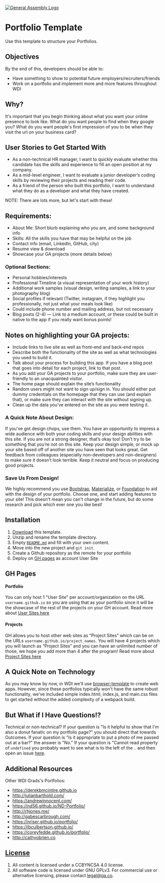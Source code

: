 [![General Assembly Logo](https://camo.githubusercontent.com/1a91b05b8f4d44b5bbfb83abac2b0996d8e26c92/687474703a2f2f692e696d6775722e636f6d2f6b6538555354712e706e67)](https://generalassemb.ly/education/web-development-immersive)

# Portfolio Template

Use this template to structure your Portfolios.

## Objectives

By the end of this, developers should be able to:
-  Have something to show to potential future employers/recruiters/friends
-  Work on a portfolio and implement more and more features throughout WDI

## Why?

It's important that you begin thinking about what you want your online presence to look like. What do you want people to find when they google you? What do you want people's first impression of you to be when they visit the url on your business card?

## User Stories to Get Started With

-  As a non-technical HR manager, I want to quickly evaluate whether this candidate has the skills and experience to fill an open position at my company.
-  As a mid-level engineer, I want to evaluate a junior developer’s coding skills by reviewing their projects and reading their code.
-  As a friend of the person who built this portfolio, I want to understand what they do as a developer and what they have created.

NOTE: There are lots more, but let's start with these!

## Requirements:

-  About Me: Short blurb explaining who you are, and some background info
-  Skills: All the skills you have that may be helpful on the job
-  Contact info (email, LinkedIn, GitHub, city)
-  Resume view & download
-  Showcase your GA projects (more details below)

### Optional Sections:

-  Personal hobbies/interests
-  Professional Timeline (a visual representation of your work history)
-  Additional work samples (visual design, writing samples, a link to your photography blog)
-  Social profiles if relevant (Twitter, instagram, if they highlight you professionally, not just what your meals look like)
-  Could include phone number and mailing address, but not necessary
- Blog posts (2-4) — Link to a medium account, or these could be built in native to the app if you really want bonus points!

## Notes on highlighting your GA projects:

-  Include links to live site as well as front-end and back-end repos
-  Describe both the functionality of the site as well as what technologies you used to build it.
-  Talk about your process for building this app. If you have a blog post that goes into detail for each project, link to that post.
-  As you add your GA projects to your portfolio, make sure they are user-friendly to an unacquainted visitor.
-  The home page should explain the site’s functionality
-  Random users might not want to sign up/sign in. You should either put dummy credentials on the homepage that they can use (and explain that), or make sure they can interact with the site without signing up.
-  Clean up the data you’ve entered on the site as you were testing it.

### A Quick Note About Design:

If you’ve got design chops, use them. You have an opportunity to impress a wide audience with both your coding skills and your design abilities with this site.
If you are not a strong designer, that’s okay too! Don’t try to be something that you’re not on this site. Keep your design simple, or mock up your site based off of another site you have seen that looks great. Get feedback from colleagues (especially non-developers and non-designers) to make sure it doesn’t look terrible. Keep it neutral and focus on producing good projects.

### Save Us From Design!
We highly recommend you use [Bootstrap](http://getbootstrap.com/css/), [Materialize](http://materializecss.com/), or [Foundation](http://foundation.zurb.com/sites/docs/v/5.5.3/css.html) to aid with
the design of your portfolio. Choose one, and start adding features to your site!
This doesn't mean you can't change in the future, but do some research and pick
which ever one you like best!

## Installation

1.  [Download](../../archive/master.zip) this template.
1.  Unzip and rename the template directory.
1.  Empty [`README.md`](README.md) and fill with your own content.
1.  Move into the new project and `git init`.
1.  Create a Github repository as the remote for your portfolio
1.  Deploy on [GH pages](https://pages.github.com/) as account User Site

## GH Pages

#### Portfolio
You can only host 1 "User Site" per account/organization on the URL `username.github.io` so you are using that as your portfolio since it will be the showcase of the rest of the projects on your GH account.  Read more about [User Sites here](https://help.github.com/articles/user-organization-and-project-pages/#project-pages)

#### Projects
GH allows you to host other web sites as “Project Sites” which can be on the URLs `username.github.io/project_names`. You will have 4 projects which you will launch as “Project Sites” and you can have an unlimited number of those, we hope you add more than 4 after the program!  Read more about [Project Sites here](https://help.github.com/articles/user-organization-and-project-pages/#user--organization-pages)

## A Quick Note on Technology

As you may know by now, in WDI we'll use [browser-template](https://git.generalassemb.ly/ga-wdi-boston/browser-template) to create
web apps. However, since these portfolios typically won't have the same
robust functionality, we've included simple index.html, index.js, and main.css
files to get started without the added complexity of a webpack build.

## But What if I Have Questions!?

Technical or non-technical? If your question is "Is it helpful to show that I'm
also a donut fanatic on my portfolio page?" you should direct that towards
Outcomes. If your question is "Is it appropriate to put a photo of me passed out
 at a bar?" the answer is "No." If your question is "Cannot read property of
 `undefined` you probably want to see what is to the left of the `.` and then
 open an issue [here](https://git.generalassemb.ly/ga-wdi-boston/portfolio-template/issues).

## Additional Resources

Other WDI Grads's Portfolios:
  -  https://derekbmcintire.github.io
  -  http://julianbarthold.com/
  -  https://andrewinnocent.com/
  -  https://nd56.github.io/ND-Portfolio/
  -  http://rhjones.me/
  -  http://gabescarbrough.com/
  -  https://nriser.github.io/portfolio/
  -  https://jbculbertson.github.io/
  -  https://coreyfedde.github.io/portfolio/
  -  http://cathyobrien.co

## [License](LICENSE)

1.  All content is licensed under a CC­BY­NC­SA 4.0 license.
1.  All software code is licensed under GNU GPLv3. For commercial use or
    alternative licensing, please contact legal@ga.co.
